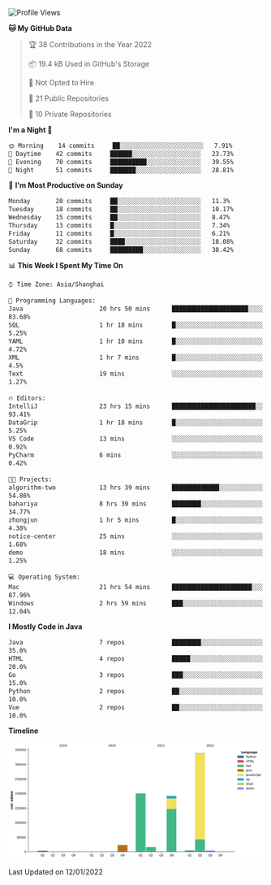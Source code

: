 <!--START_SECTION:waka-->
![Profile Views](http://img.shields.io/badge/Profile%20Views-0-blue)

**🐱 My GitHub Data** 

> 🏆 38 Contributions in the Year 2022
 > 
> 📦 19.4 kB Used in GitHub's Storage 
 > 
> 🚫 Not Opted to Hire
 > 
> 📜 21 Public Repositories 
 > 
> 🔑 10 Private Repositories  
 > 
**I'm a Night 🦉** 

```text
🌞 Morning    14 commits     ██░░░░░░░░░░░░░░░░░░░░░░░   7.91% 
🌆 Daytime    42 commits     ██████░░░░░░░░░░░░░░░░░░░   23.73% 
🌃 Evening    70 commits     ██████████░░░░░░░░░░░░░░░   39.55% 
🌙 Night      51 commits     ███████░░░░░░░░░░░░░░░░░░   28.81%

```
📅 **I'm Most Productive on Sunday** 

```text
Monday       20 commits     ██░░░░░░░░░░░░░░░░░░░░░░░   11.3% 
Tuesday      18 commits     ██░░░░░░░░░░░░░░░░░░░░░░░   10.17% 
Wednesday    15 commits     ██░░░░░░░░░░░░░░░░░░░░░░░   8.47% 
Thursday     13 commits     █░░░░░░░░░░░░░░░░░░░░░░░░   7.34% 
Friday       11 commits     █░░░░░░░░░░░░░░░░░░░░░░░░   6.21% 
Saturday     32 commits     ████░░░░░░░░░░░░░░░░░░░░░   18.08% 
Sunday       68 commits     █████████░░░░░░░░░░░░░░░░   38.42%

```


📊 **This Week I Spent My Time On** 

```text
⌚︎ Time Zone: Asia/Shanghai

💬 Programming Languages: 
Java                     20 hrs 50 mins      █████████████████████░░░░   83.68% 
SQL                      1 hr 18 mins        █░░░░░░░░░░░░░░░░░░░░░░░░   5.25% 
YAML                     1 hr 10 mins        █░░░░░░░░░░░░░░░░░░░░░░░░   4.72% 
XML                      1 hr 7 mins         █░░░░░░░░░░░░░░░░░░░░░░░░   4.5% 
Text                     19 mins             ░░░░░░░░░░░░░░░░░░░░░░░░░   1.27%

🔥 Editors: 
IntelliJ                 23 hrs 15 mins      ███████████████████████░░   93.41% 
DataGrip                 1 hr 18 mins        █░░░░░░░░░░░░░░░░░░░░░░░░   5.25% 
VS Code                  13 mins             ░░░░░░░░░░░░░░░░░░░░░░░░░   0.92% 
PyCharm                  6 mins              ░░░░░░░░░░░░░░░░░░░░░░░░░   0.42%

🐱‍💻 Projects: 
algorithm-two            13 hrs 39 mins      █████████████░░░░░░░░░░░░   54.86% 
bahariya                 8 hrs 39 mins       ████████░░░░░░░░░░░░░░░░░   34.77% 
zhongjun                 1 hr 5 mins         █░░░░░░░░░░░░░░░░░░░░░░░░   4.38% 
notice-center            25 mins             ░░░░░░░░░░░░░░░░░░░░░░░░░   1.68% 
demo                     18 mins             ░░░░░░░░░░░░░░░░░░░░░░░░░   1.25%

💻 Operating System: 
Mac                      21 hrs 54 mins      ██████████████████████░░░   87.96% 
Windows                  2 hrs 59 mins       ███░░░░░░░░░░░░░░░░░░░░░░   12.04%

```

**I Mostly Code in Java** 

```text
Java                     7 repos             ████████░░░░░░░░░░░░░░░░░   35.0% 
HTML                     4 repos             █████░░░░░░░░░░░░░░░░░░░░   20.0% 
Go                       3 repos             ███░░░░░░░░░░░░░░░░░░░░░░   15.0% 
Python                   2 repos             ██░░░░░░░░░░░░░░░░░░░░░░░   10.0% 
Vue                      2 repos             ██░░░░░░░░░░░░░░░░░░░░░░░   10.0%

```


**Timeline**

![Chart not found](https://raw.githubusercontent.com/youtiaoguagua/youtiaoguagua/master/charts/bar_graph.png) 


 Last Updated on 12/01/2022
<!--END_SECTION:waka-->